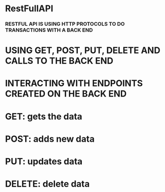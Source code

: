 # RestFullAPI



<h3> RESTFUL API IS USING HTTP PROTOCOLS TO DO TRANSACTIONS WITH A BACK END </h3>

# USING GET, POST, PUT, DELETE AND CALLS TO THE BACK END

#  INTERACTING WITH ENDPOINTS CREATED ON THE BACK END

#  GET: gets the data

#  POST: adds new data

#  PUT: updates data

#  DELETE:  delete data

